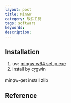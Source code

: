 ```yaml
---
layout: post
title: MinGW
category: 软件工具
tags: software
keywords: 
description: 
---
```


## Installation

1. use [mingw-w64 setup.exe](http://www.mingw-w64.org/doku.php)
2. install by cygwin

#### 

mingw-get install zlib

## Reference

